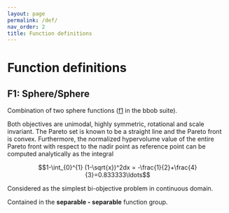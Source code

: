 ```yaml
---
layout: page
permalink: /def/
nav_order: 2
title: Function definitions
---
```


<link rel="stylesheet" href="{{ '/assets/css/custom.css' | relative_url }}"/>
<link rel="stylesheet" href="https://cdn.jsdelivr.net/npm/katex@0.12.0/dist/katex.min.css" integrity="sha384-AfEj0r4/OFrOo5t7NnNe46zW/tFgW6x/bCJG8FqQCEo3+Aro6EYUG4+cU+KJWu/X" crossorigin="anonymous">
<script defer src="https://cdn.jsdelivr.net/npm/katex@0.12.0/dist/katex.min.js" integrity="sha384-g7c+Jr9ZivxKLnZTDUhnkOnsh30B4H0rpLUpJ4jAIKs4fnJI+sEnkvrMWph2EDg4" crossorigin="anonymous"></script>
<script defer src="https://cdn.jsdelivr.net/npm/katex@0.12.0/dist/contrib/auto-render.min.js" integrity="sha384-mll67QQFJfxn0IYznZYonOWZ644AWYC+Pt2cHqMaRhXVrursRwvLnLaebdGIlYNa" crossorigin="anonymous" onload="renderMathInElement(document.body);"></script>

# Function definitions #

## F1: Sphere/Sphere ##

Combination of two sphere functions ([f1](https://coco.gforge.inria.fr/downloads/download16.00/bbobdocfunctions.pdf\#page=5) in the bbob suite).

Both objectives are unimodal, highly symmetric, rotational and scale invariant. The Pareto set is known to be a straight line and the Pareto front is convex. Furthermore, the normalized hypervolume value of the entire Pareto front with respect to the nadir point as reference point can be computed analytically as the integral 

$$1-\int_{0}^{1} (1-\sqrt{x})^2dx = -\frac{1}{2}+\frac{4}{3}=0.833333\ldots$$

Considered as the simplest bi-objective problem in continuous domain. 

Contained in the **separable - separable** function group. 
